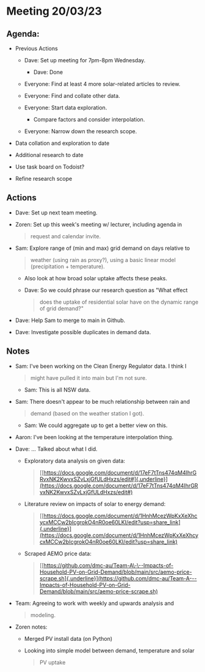 # Meeting 20/03/23

## Agenda:

-   Previous Actions

    -   Dave: Set up meeting for 7pm-8pm Wednesday.

        -   Dave: Done

    -   Everyone: Find at least 4 more solar-related articles to review.

    -   Everyone: Find and collate other data.

    -   Everyone: Start data exploration.

        -   Compare factors and consider interpolation.

    -   Everyone: Narrow down the research scope.

-   Data collation and exploration to date

-   Additional research to date

-   Use task board on Todoist?

-   Refine research scope

## Actions

-   Dave: Set up next team meeting.

-   Zoren: Set up this week's meeting w/ lecturer, including agenda in
    > request and calendar invite.

-   Sam: Explore range of (min and max) grid demand on days relative to
    > weather (using rain as proxy?), using a basic linear model
    > (precipitation + temperature).

    -   Also look at how broad solar uptake affects these peaks.

    -   Dave: So we could phrase our research question as "What effect
        > does the uptake of residential solar have on the dynamic range
        > of grid demand?"

-   Dave: Help Sam to merge to main in Github.

-   Dave: Investigate possible duplicates in demand data.

## Notes

-   Sam: I've been working on the Clean Energy Regulator data. I think I
    > might have pulled it into main but I'm not sure.

    -   Sam: This is all NSW data.

-   Sam: There doesn't appear to be much relationship between rain and
    > demand (based on the weather station I got).

    -   Sam: We could aggregate up to get a better view on this.

-   Aaron: I've been looking at the temperature interpolation thing.

-   Dave: ... Talked about what I did.

    -   Exploratory data analysis on given data:
        > [[https://docs.google.com/document/d/17eF7tTns474qM4IhrGRvxNK2KwvxSZvLxjGfULdHxzs/edit#]{.underline}](https://docs.google.com/document/d/17eF7tTns474qM4IhrGRvxNK2KwvxSZvLxjGfULdHxzs/edit#)

    -   Literature review on impacts of solar to energy demand:
        > [[https://docs.google.com/document/d/1HnhMcezWpKxXeXhcycxMCCw2bIcgrokO4nR0oe60LKI/edit?usp=share_link]{.underline}](https://docs.google.com/document/d/1HnhMcezWpKxXeXhcycxMCCw2bIcgrokO4nR0oe60LKI/edit?usp=share_link)

    -   Scraped AEMO price data:
        > [[https://github.com/dmc-au/Team-A\-\--Impacts-of-Household-PV-on-Grid-Demand/blob/main/src/aemo-price-scrape.sh]{.underline}](https://github.com/dmc-au/Team-A---Impacts-of-Household-PV-on-Grid-Demand/blob/main/src/aemo-price-scrape.sh)

-   Team: Agreeing to work with weekly and upwards analysis and
    > modeling.

-   Zoren notes:

    -   Merged PV install data (on Python)

    -   Looking into simple model between demand, temperature and solar
        > PV uptake
